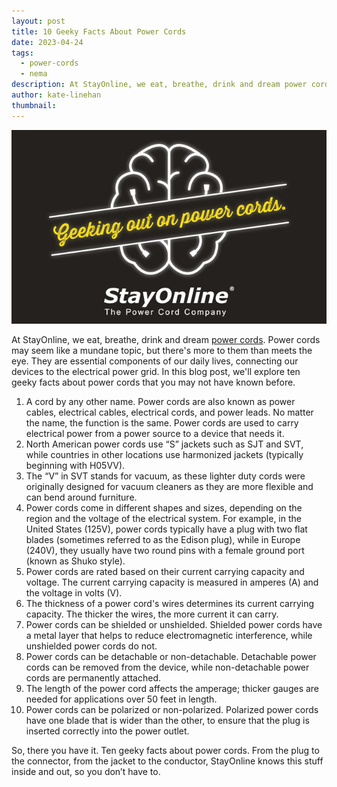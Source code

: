 ```yaml
---
layout: post
title: 10 Geeky Facts About Power Cords
date: 2023-04-24
tags:
  - power-cords
  - nema
description: At StayOnline, we eat, breathe, drink and dream power cords. Power cords may seem like a mundane topic, but there's more to them than meets the eye.
author: kate-linehan
thumbnail:
---
```

![10 Geeky Facts About Power Cords](/assets/images/posts/SOL_Geeking_Out.jpg "10 Geeky Facts About Power Cords")

At StayOnline, we eat, breathe, drink and dream [power cords](https://www.stayonline.com/category/c-molded-power-cords.asp). Power cords may seem like a mundane topic, but there's more to them than meets the eye. They are essential components of our daily lives, connecting our devices to the electrical power grid. In this blog post, we'll explore ten geeky facts about power cords that you may not have known before.

1. A cord by any other name. Power cords are also known as power cables, electrical cables, electrical cords, and power leads. No matter the name, the function is the same. Power cords are used to carry electrical power from a power source to a device that needs it.
2. North American power cords use “S” jackets such as SJT and SVT, while countries in other locations use harmonized jackets (typically beginning with H05VV).
3. The “V” in SVT stands for vacuum, as these lighter duty cords were originally designed for vacuum cleaners as they are more flexible and can bend around furniture.
4. Power cords come in different shapes and sizes, depending on the region and the voltage of the electrical system. For example, in the United States (125V), power cords typically have a plug with two flat blades (sometimes referred to as the Edison plug), while in Europe (240V), they usually have two round pins with a female ground port (known as Shuko style).
5. Power cords are rated based on their current carrying capacity and voltage. The current carrying capacity is measured in amperes (A) and the voltage in volts (V).
6. The thickness of a power cord's wires determines its current carrying capacity. The thicker the wires, the more current it can carry.
7. Power cords can be shielded or unshielded. Shielded power cords have a metal layer that helps to reduce electromagnetic interference, while unshielded power cords do not.
8. Power cords can be detachable or non-detachable. Detachable power cords can be removed from the device, while non-detachable power cords are permanently attached.
9. The length of the power cord affects the amperage; thicker gauges are needed for applications over 50 feet in length.
10. Power cords can be polarized or non-polarized. Polarized power cords have one blade that is wider than the other, to ensure that the plug is inserted correctly into the power outlet.

So, there you have it. Ten geeky facts about power cords. From the plug to the connector, from the jacket to the conductor, StayOnline knows this stuff inside and out, so you don’t have to.